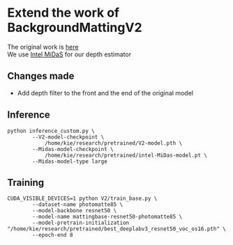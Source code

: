 # Extend the work of BackgroundMattingV2
The original work is [here](https://github.com/PeterL1n/BackgroundMattingV2)  
We use [Intel MiDaS](https://github.com/intel-isl/MiDaS) for our depth estimator

## Changes made
* Add depth filter to the front and the end of the original model

## Inference
```
python inference_custom.py \
        --V2-model-checkpoint \
            /home/kie/research/pretrained/V2-model.pth \
        --Midas-model-checkpoint \
            /home/kie/research/pretrained/intel-MiDas-model.pt \
        --Midas-model-type large
```

## Training
```
CUDA_VISIBLE_DEVICES=1 python V2/train_base.py \
        --dataset-name photomatte85 \
        --model-backbone resnet50 \
        --model-name mattingbase-resnet50-photomatte85 \
        --model-pretrain-initialization "/home/kie/research/pretrained/best_deeplabv3_resnet50_voc_os16.pth" \
        --epoch-end 8
```


